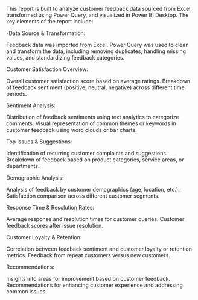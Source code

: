 This report is built to analyze customer feedback data sourced from Excel, transformed using Power Query, and visualized in Power BI Desktop. The key elements of the report include:

-Data Source & Transformation:

Feedback data was imported from Excel.
Power Query was used to clean and transform the data, including removing duplicates, handling missing values, and standardizing feedback categories.

Customer Satisfaction Overview:

Overall customer satisfaction score based on average ratings.
Breakdown of feedback sentiment (positive, neutral, negative) across different time periods.

Sentiment Analysis:

Distribution of feedback sentiments using text analytics to categorize comments.
Visual representation of common themes or keywords in customer feedback using word clouds or bar charts.

Top Issues & Suggestions:

Identification of recurring customer complaints and suggestions.
Breakdown of feedback based on product categories, service areas, or departments.

Demographic Analysis:

Analysis of feedback by customer demographics (age, location, etc.).
Satisfaction comparison across different customer segments.

Response Time & Resolution Rates:

Average response and resolution times for customer queries.
Customer feedback scores after issue resolution.

Customer Loyalty & Retention:

Correlation between feedback sentiment and customer loyalty or retention metrics.
Feedback from repeat customers versus new customers.

Recommendations:

Insights into areas for improvement based on customer feedback.
Recommendations for enhancing customer experience and addressing common issues.

